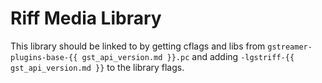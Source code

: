 # Riff Media Library

This library should be linked to by getting cflags and libs from
`gstreamer-plugins-base-{{ gst_api_version.md }}.pc` and adding
`-lgstriff-{{ gst_api_version.md }}` to the library flags.
